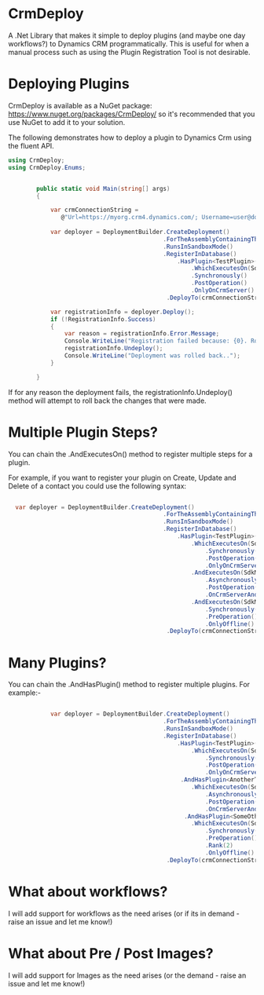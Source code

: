 CrmDeploy
=========

A .Net Library that makes it simple to deploy plugins (and maybe one day workflows?) to Dynamics CRM programmatically. This is useful for when a manual process such as using the Plugin Registration Tool is not desirable.

# Deploying Plugins

CrmDeploy is available as a NuGet package: https://www.nuget.org/packages/CrmDeploy/ so it's recommended that you use NuGet to add it to your solution.

The following demonstrates how to deploy a plugin to Dynamics Crm using the fluent API.

```csharp
using CrmDeploy;
using CrmDeploy.Enums;


        public static void Main(string[] args)
        {

            var crmConnectionString =
               @"Url=https://myorg.crm4.dynamics.com/; Username=user@domain.onmicrosoft.com; Password=password; DeviceID=mydevice-dd9f6b7b2e6d; DevicePassword=password";
           
            var deployer = DeploymentBuilder.CreateDeployment()
                                            .ForTheAssemblyContainingThisPlugin<TestPlugin>("Test plugin assembly")
                                            .RunsInSandboxMode()
                                            .RegisterInDatabase()
                                                .HasPlugin<TestPlugin>()
                                                    .WhichExecutesOn(SdkMessageNames.Create, "contact")
                                                    .Synchronously()
                                                    .PostOperation()
                                                    .OnlyOnCrmServer()
                                             .DeployTo(crmConnectionString);

            var registrationInfo = deployer.Deploy();
            if (!RegistrationInfo.Success)
            {
                var reason = registrationInfo.Error.Message;
                Console.WriteLine("Registration failed because: {0}. Rolling deployment back.", reason);
                registrationInfo.Undeploy();
                Console.WriteLine("Deployment was rolled back..");
            }

        }

```

If for any reason the deployment fails, the registrationInfo.Undeploy() method will attempt to roll back the changes that were made.
                

# Multiple Plugin Steps?

You can chain the .AndExecutesOn() method to register multiple steps for a plugin.

For example, if you want to register your plugin on Create, Update and Delete of a contact you could use the following syntax: 

```csharp

  var deployer = DeploymentBuilder.CreateDeployment()
                                            .ForTheAssemblyContainingThisPlugin<TestPlugin>("Test plugin assembly")
                                            .RunsInSandboxMode()
                                            .RegisterInDatabase()
                                                .HasPlugin<TestPlugin>()
                                                    .WhichExecutesOn(SdkMessageNames.Create, "contact")
                                                        .Synchronously()
                                                        .PostOperation()
                                                        .OnlyOnCrmServer()
                                                    .AndExecutesOn(SdkMessageNames.Update, "contact")
                                                        .Asynchronously()
                                                        .PostOperation()
                                                        .OnCrmServerAndOffline()
                                                    .AndExecutesOn(SdkMessageNames.Delete, "contact")
                                                        .Synchronously()
                                                        .PreOperation()
                                                        .OnlyOffline()
                                             .DeployTo(crmConnectionString.ConnectionString);
```

# Many Plugins?

You can chain the .AndHasPlugin() method to register multiple plugins. For example:-


```csharp

            var deployer = DeploymentBuilder.CreateDeployment()
                                            .ForTheAssemblyContainingThisPlugin<TestPlugin>("Test plugin assembly")
                                            .RunsInSandboxMode()
                                            .RegisterInDatabase()
                                                .HasPlugin<TestPlugin>()
                                                    .WhichExecutesOn(SdkMessageNames.Create, "contact")
                                                        .Synchronously()
                                                        .PostOperation()
                                                        .OnlyOnCrmServer()
                                                 .AndHasPlugin<AnotherTestPlugin>()
                                                    .WhichExecutesOn(SdkMessageNames.Update, "account")
                                                        .Asynchronously()
                                                        .PostOperation()
                                                        .OnCrmServerAndOffline()
                                                  .AndHasPlugin<SomeOtherPlugin>()
                                                    .WhichExecutesOn(SdkMessageNames.Associate, "my_custent", "my_otherent")
                                                        .Synchronously()
                                                        .PreOperation()
                                                        .Rank(2)
                                                        .OnlyOffline()
                                             .DeployTo(crmConnectionString.ConnectionString);

```

# What about workflows?

I will add support for workflows as the need arises (or if its in demand - raise an issue and let me know!)

# What about Pre / Post Images?

I will add support for Images as the need arises (or the demand - raise an issue and let me know!)
